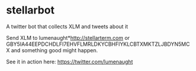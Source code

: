 # stellarbot
A twitter bot that collects XLM and tweets about it

Send XLM to lumenaught*http://stellarterm.com or GBY5IA44EEPDCHDLFI7EHVFLMRLDKYCBHFIYKLCBTXMKTZLJBDYN5MCX and something good might happen.

See it in action here: https://twitter.com/lumenaught
